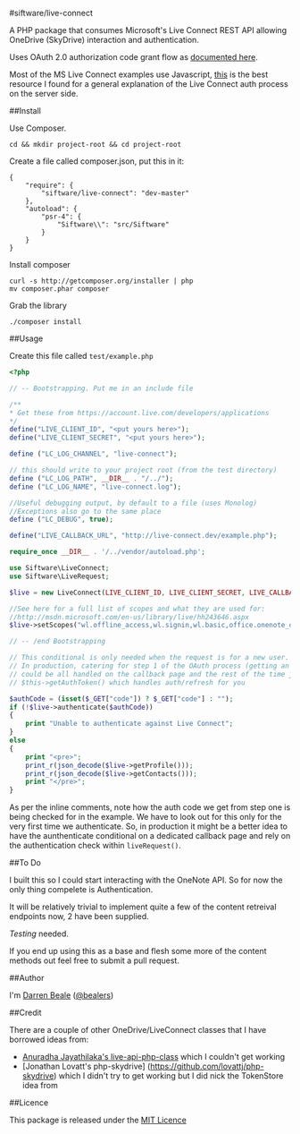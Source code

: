 #siftware/live-connect

A PHP package that consumes Microsoft's Live Connect REST API allowing OneDrive (SkyDrive) interaction and authentication.

Uses OAuth 2.0 authorization code grant flow as [documented here](http://msdn.microsoft.com/en-us/library/live/hh243647.aspx).

Most of the MS Live Connect examples use Javascript, [this](http://msdn.microsoft.com/en-us/library/live/hh243649.aspx) is the best resource I found for a general explanation of the Live Connect auth process on the server side.

##Install

Use Composer.

    cd && mkdir project-root && cd project-root

Create a file called composer.json, put this in it:

    {
        "require": {
            "siftware/live-connect": "dev-master"
        },
        "autoload": {
            "psr-4": {
                "Siftware\\": "src/Siftware"
            }
        }
    }

Install composer

    curl -s http://getcomposer.org/installer | php
    mv composer.phar composer

Grab the library

    ./composer install


##Usage

Create this file called `test/example.php`

```php
<?php

// -- Bootstrapping. Put me in an include file

/**
* Get these from https://account.live.com/developers/applications
*/
define("LIVE_CLIENT_ID", "<put yours here>");
define("LIVE_CLIENT_SECRET", "<put yours here>");

define ("LC_LOG_CHANNEL", "live-connect");

// this should write to your project root (from the test directory)
define ("LC_LOG_PATH", __DIR__ . "/../");
define ("LC_LOG_NAME", "live-connect.log");

//Useful debugging output, by default to a file (uses Monolog)
//Exceptions also go to the same place
define ("LC_DEBUG", true);

define("LIVE_CALLBACK_URL", "http://live-connect.dev/example.php");

require_once __DIR__ . '/../vendor/autoload.php';

use Siftware\LiveConnect;
use Siftware\LiveRequest;

$live = new LiveConnect(LIVE_CLIENT_ID, LIVE_CLIENT_SECRET, LIVE_CALLBACK_URL);

//See here for a full list of scopes and what they are used for:
//http://msdn.microsoft.com/en-us/library/live/hh243646.aspx
$live->setScopes("wl.offline_access,wl.signin,wl.basic,office.onenote_create");

// -- /end Bootstrapping

// This conditional is only needed when the request is for a new user.
// In production, catering for step 1 of the OAuth process (getting an auth code)
// could be all handled on the callback page and the rest of the time just use
// $this->getAuthToken() which handles auth/refresh for you

$authCode = (isset($_GET["code"]) ? $_GET["code"] : "");
if (!$live->authenticate($authCode))
{
    print "Unable to authenticate against Live Connect";
}
else
{
    print "<pre>";
    print_r(json_decode($live->getProfile()));
    print_r(json_decode($live->getContacts()));
    print "</pre>";
}
```

As per the inline comments, note how the auth code we get from step one is being checked for in the example. We have to look out for this only for the very first time we authenticate. So, in production it might be a better idea to have the aunthenticate conditional on a dedicated callback page and rely on the authentication check within `liveRequest()`.

##To Do

I built this so I could start interacting with the OneNote API. So for now the only thing compelete is Authentication.

It will be relatively trivial to implement quite a few of the content retreival endpoints now, 2 have been supplied.

*Testing* needed.

If you end up using this as a base and flesh some more of the content methods out feel free to submit a pull request.

##Author

I'm [Darren Beale](http://beale.rs) ([@bealers](http://twitter.com/bealers))

##Credit

 There are a couple of other OneDrive/LiveConnect classes that I have borrowed ideas from:

  - [Anuradha Jayathilaka's live-api-php-class](https://github.com/astroanu/live-api-php-class) which I couldn't get working
  - [Jonathan Lovatt's php-skydrive] (https://github.com/lovattj/php-skydrive) which I didn't try to get working but I did nick the TokenStore idea from

##Licence

 This package is released under the [MIT Licence](http://opensource.org/licenses/MIT)